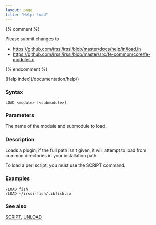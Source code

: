 ```yaml
---
layout: page
title: "Help: load"
---
```


{% comment %}

Please submit changes to
- https://github.com/irssi/irssi/blob/master/docs/help/in/load.in
- https://github.com/irssi/irssi/blob/master/src/fe-common/core/fe-modules.c


{% endcomment %}
<nav markdown="1">
[Help index](/documentation/help/)
</nav>

### Syntax ###

<div class="highlight irssisyntax"><pre style="\-\-cmdlen:4ch"><code><span class="synB">LOAD</span> <span class="synB05">&lt;module></span> <span class="syn10">[<span class="syn09">&lt;submodule></span>]</span></code></pre></div>



### Parameters ###

The name of the module and submodule to load.

### Description ###

Loads a plugin; if the full path isn't given, it will attempt to load from
common directories in your installation path.

To load a perl script, you must use the SCRIPT command.

### Examples ###

    /LOAD fish
    /LOAD ~/irssi-fish/libfish.so

### See also ###
[SCRIPT](/documentation/help/script/), [UNLOAD](/documentation/help/unload/)

